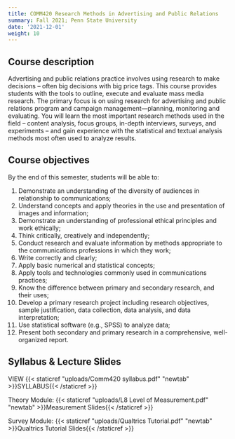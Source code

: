 ```yaml
---
title: COMM420 Research Methods in Advertising and Public Relations
summary: Fall 2021; Penn State University
date: '2021-12-01'
weight: 10
---
```


## Course description

Advertising and public relations practice involves using research to make decisions – often big decisions with big price tags. This course provides students with the tools to outline, execute and evaluate mass media research. The primary focus is on using research for advertising and public relations program and campaign management—planning, monitoring and evaluating. You will learn the most important research methods used in the field – content analysis, focus groups, in-depth interviews, surveys, and experiments – and gain experience with the statistical and textual analysis methods most often used to analyze results.

## Course objectives

By the end of this semester, students will be able to:
1. Demonstrate an understanding of the diversity of audiences in relationship to communications;
2. Understand concepts and apply theories in the use and presentation of images and information;
3. Demonstrate an understanding of professional ethical principles and work ethically;
4. Think critically, creatively and independently;
5. Conduct research and evaluate information by methods appropriate to the communications professions in which they work;
6. Write correctly and clearly;
7. Apply basic numerical and statistical concepts;
8. Apply tools and technologies commonly used in communications practices;
9. Know the difference between primary and secondary research, and their uses;
10. Develop a primary research project including research objectives, sample justification, data collection, data analysis, and data interpretation;
11. Use statistical software (e.g., SPSS) to analyze data;
12. Present both secondary and primary research in a comprehensive, well-organized report.

## Syllabus & Lecture Slides

VIEW {{< staticref "uploads/Comm420 syllabus.pdf" "newtab" >}}SYLLABUS{{< /staticref >}}

Theory Module: {{< staticref "uploads/L8 Level of Measurement.pdf" "newtab" >}}Measurement Slides{{< /staticref >}}

Survey Module: {{< staticref "uploads/Qualtrics Tutorial.pdf" "newtab" >}}Qualtrics Tutorial Slides{{< /staticref >}}


